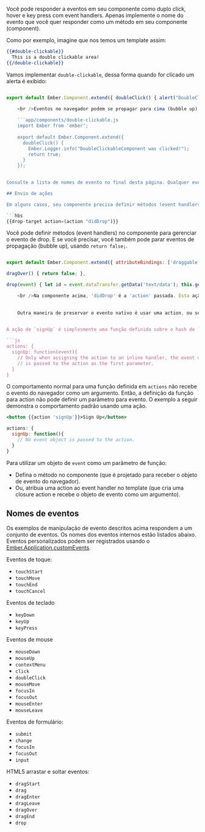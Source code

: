 Você pode responder a eventos em seu componente como duplo click, hover e key press com event handlers. Apenas implemente o nome do evento que você quer responder como um método em seu componente (component).

Como por exemplo, imagine que nos temos um template assim:

```hbs
{{#double-clickable}}
  This is a double clickable area!
{{/double-clickable}}
```

Vamos implementar `double-clickable`, dessa forma quando for clicado um alerta é exibido:

```app/components/double-clickable.js import Ember from 'ember';

export default Ember.Component.extend({ doubleClick() { alert("DoubleClickableComponent was clicked!"); } });

    <br />Eventos no navegador podem se propagar para cima (bubble up) no DOM e dessa forma atingirem component(s) pai. Para permitir isso `return true;` no método implementado em seu componente (component).
    
    ```app/components/double-clickable.js
    import Ember from 'ember';
    
    export default Ember.Component.extend({
      doubleClick() {
        Ember.Logger.info("DoubleClickableComponent was clicked!");
        return true;
      }
    });
    

Consulte a lista de nomes de evento no final desta página. Qualquer evento pode ser definido como um método (event handler) em seu componente.

## Envio de ações

Em alguns casos, seu componente precisa definir métodos (event handlers), talvez para oferecer suporte a vários comportamentos arrastáveis. Por exemplo, um componente pode ser necessário enviar um `id` quando ele recebe um evento de drop:

```hbs
{{drop-target action=(action "didDrop")}}
```

Você pode definir métodos (event handlers) no componente para gerenciar o evento de drop. E se você precisar, você também pode parar eventos de propagação (bubble up), usando `return false;`.

```app/components/drop-target.js import Ember from 'ember';

export default Ember.Component.extend({ attributeBindings: ['draggable'], draggable: 'true',

dragOver() { return false; },

drop(event) { let id = event.dataTransfer.getData('text/data'); this.get('action')(id); } });

    <br />Na componente acima, 'didDrop' é a 'action' passada. Esta ação é chamada no método 'drop' e passa um argumento para a action - o valor do 'id' encontrado através do objeto de evento 'drop'.
    
    
    Outra maneira de preservar o evento nativo é usar uma action, ou seja atribuir uma closure action para um método (event handler). Considere o modelo abaixo, que inclui um método de 'onclick' em um elemento 'button': ' ' hbs < botão onclick ={{action 'signUp'}} > Sign Up < / botão >
    

A ação de `signUp` é simplesmente uma função definida sobre o hash de `action` de um componente. Desde que a ação é atribuída a um método, a definição da função receberá o objeto de evento como seu primeiro parâmetro.

```js
actions: {
  signUp: function(event){ 
    // Only when assigning the action to an inline handler, the event object
    // is passed to the action as the first parameter.
  }
}
```

O comportamento normal para uma função definida em `actions` não recebe o evento do navegador como um argumento. Então, a definição da função para action não pode definir um parâmetro para evento. O exemplo a seguir demonstra o comportamento padrão usando uma ação.

```hbs
<button {{action 'signUp'}}>Sign Up</button>
```

```js
actions: {
  signUp: function(){
    // No event object is passed to the action.
  }
}
```

Para utilizar um objeto de `event` como um parâmetro de função:

* Defina o método no componente (que é projetado para receber o objeto de evento do navegador).
* Ou, atribua uma action ao event handler no template (que cria uma closure action e recebe o objeto de evento como um argumento).

## Nomes de eventos

Os exemplos de manipulação de evento descritos acima respondem a um conjunto de eventos. Os nomes dos eventos internos estão listados abaixo. Eventos personalizados podem ser registrados usando o [Ember.Application.customEvents](http://emberjs.com/api/classes/Ember.Application.html#property_customEvents).

Eventos de toque:

* `touchStart`
* `touchMove`
* `touchEnd`
* `touchCancel`

Eventos de teclado

* `keyDown`
* `keyUp`
* `keyPress`

Eventos de mouse

* `mouseDown`
* `mouseUp`
* `contextMenu`
* `click`
* `doubleClick`
* `mouseMove`
* `focusIn`
* `focusOut`
* `mouseEnter`
* `mouseLeave`

Eventos de formulário:

* `submit`
* `change`
* `focusIn`
* `focusOut`
* `input`

HTML5 arrastar e soltar eventos:

* `dragStart`
* `drag`
* `dragEnter`
* `dragLeave`
* `dragOver`
* `dragEnd`
* `drop`